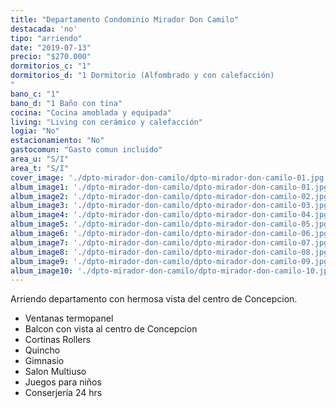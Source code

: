 ```yaml
---
title: "Departamento Condominio Mirador Don Camilo"
destacada: 'no'
tipo: "arriendo"
date: "2019-07-13"
precio: "$270.000"
dormitorios_c: "1"
dormitorios_d: "1 Dormitorio (Alfombrado y con calefacción)
"
bano_c: "1"
bano_d: "1 Baño con tina"
cocina: "Cocina amoblada y equipada"
living: "Living con cerámico y calefacción"
logia: "No"
estacionamiento: "No"
gastocomun: "Gasto comun incluído"
area_u: "S/I"
area_t: "S/I"
cover_image: './dpto-mirador-don-camilo/dpto-mirador-don-camilo-01.jpg'
album_image1: './dpto-mirador-don-camilo/dpto-mirador-don-camilo-01.jpg'
album_image2: './dpto-mirador-don-camilo/dpto-mirador-don-camilo-02.jpg'
album_image3: './dpto-mirador-don-camilo/dpto-mirador-don-camilo-03.jpg'
album_image4: './dpto-mirador-don-camilo/dpto-mirador-don-camilo-04.jpg'
album_image5: './dpto-mirador-don-camilo/dpto-mirador-don-camilo-05.jpg'
album_image6: './dpto-mirador-don-camilo/dpto-mirador-don-camilo-06.jpg'
album_image7: './dpto-mirador-don-camilo/dpto-mirador-don-camilo-07.jpg'
album_image8: './dpto-mirador-don-camilo/dpto-mirador-don-camilo-08.jpg'
album_image9: './dpto-mirador-don-camilo/dpto-mirador-don-camilo-09.jpg'
album_image10: './dpto-mirador-don-camilo/dpto-mirador-don-camilo-10.jpg'
---
```


Arriendo departamento con hermosa vista del centro de Concepcion.

* Ventanas termopanel
* Balcon con vista al centro de Concepcion
* Cortinas Rollers
* Quincho
* Gimnasio
* Salon Multiuso
* Juegos para niños
* Conserjería 24 hrs



